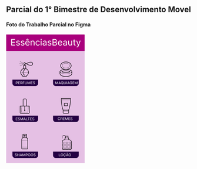 ## Parcial do 1° Bimestre de Desenvolvimento Movel

#### Foto do Trabalho Parcial no Figma
![ft](./assets/ft-figma.PNG)
